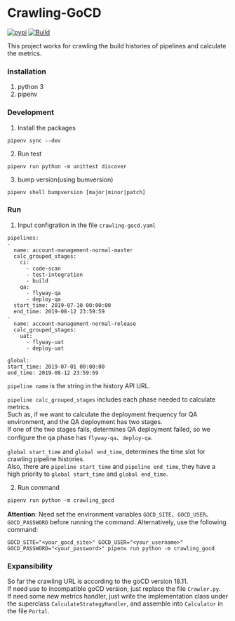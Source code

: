 Crawling-GoCD
====================================================
[![pypi](https://img.shields.io/pypi/v/crawling-gocd.svg)](https://pypi.org/project/crawling-gocd/)
[![Build](https://travis-ci.org/play-code-tools/crawling-gocd.svg?branch=master)](https://travis-ci.org/play-code-tools/crawling-gocd)

This project works for crawling the build histories of pipelines and calculate the metrics.

### Installation
1. python 3
2. pipenv

### Development
1. Install the packages
  ```
  pipenv sync --dev
  ```
2. Run test
  ```
  pipenv run python -m unittest discover
  ```
3. bump version(using bumversion)
  ```
  pipenv shell bumpversion [major|minor|patch]
  ```

### Run
1. Input configration in the file `crawling-gocd.yaml`
  ```
pipelines:
  - 
    name: account-management-normal-master
    calc_grouped_stages: 
      ci:
        - code-scan
        - test-integration
        - build
      qa:
        - flyway-qa
        - deploy-qa
    start_time: 2019-07-10 00:00:00
    end_time: 2019-08-12 23:59:59
  - 
    name: account-management-normal-release
    calc_grouped_stages: 
      uat:
        - flyway-uat
        - deploy-uat

global:
  start_time: 2019-07-01 00:00:00
  end_time: 2019-08-12 23:59:59
```
  `pipeline name` is the string in the history API URL.  


  `pipeline calc_grouped_stages` includes each phase needed to calculate metrics.  
  Such as, if we want to calculate the deployment frequency for QA environment, and the QA deployment has two stages.  
  If one of the two stages fails, determines QA deployment failed, so we configure the qa phase has `flyway-qa`、`deploy-qa`.


  `global start_time` and `global end_time`, determines the time slot for crawling pipeline histories.  
  Also, there are `pipeline start_time` and `pipeline end_time`, they have a high priority to `global start_time` and `global end_time`.  

2. Run command
  ```
  pipenv run python -m crawling_gocd
  ``` 
  __Attention__: Need set the environment variables `GOCD_SITE`、`GOCD_USER`、`GOCD_PASSWORD` before running the command.
  Alternatively, use the following command:
  ```
  GOCD_SITE="<your_gocd_site>" GOCD_USER="<your_username>" GOCD_PASSWORD="<your_password>" pipenv run python -m crawling_gocd
  ```

### Expansibility
So far the crawling URL is according to the goCD version 18.11.  
If need use to incompatible goCD version, just replace the file `Crawler.py`.  
If need some new metrics handler, just write the implementation class under the superclass  `CalculateStrategyHandler`, and assemble into `Calculator` in the file `Portal`.
